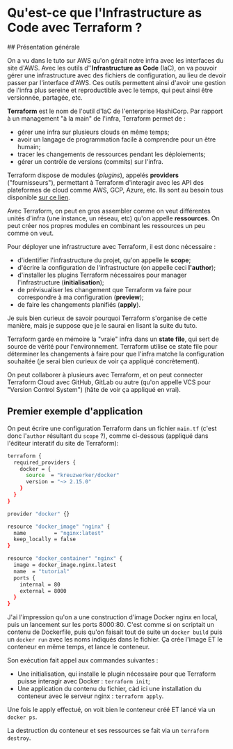 # Qu'est-ce que l'Infrastructure as Code avec Terraform ?

## Présentation générale

On a vu dans le tuto sur AWS qu'on gérait notre infra avec les interfaces du site d'AWS.
Avec les outils d''**Infrastructure as Code** (IaC), on va pouvoir gérer une infrastructure avec des fichiers de configuration, au lieu de devoir passer par l'interface d'AWS. Ces outils permettent ainsi d'avoir une gestion de l'infra plus sereine et reproductible avec le temps, qui peut ainsi être versionnée, partagée, etc.

**Terraform** est le nom de l'outil d'IaC de l'enterprise HashiCorp. Par rapport à un management "à la main" de l'infra, Terraform permet de :

- gérer une infra sur plusieurs clouds en même temps;
- avoir un langage de programmation facile à comprendre pour un être humain;
- tracer les changements de ressources pendant les déploiements;
- gérer un contrôle de versions (commits) sur l'infra.

Terraform dispose de modules (_plugins_), appelés **providers** ("fournisseurs"), permettant à Terraform d'interagir avec les API des plateformes de cloud comme AWS, GCP, Azure, etc. Ils sont au besoin tous disponible [sur ce lien](https://registry.terraform.io/browse/providers).

Avec Terraform, on peut en gros assembler comme on veut différentes unités d'infra (une instance, un réseau, etc) qu'on appelle **ressources**. On peut créer nos propres modules en combinant les ressources un peu comme on veut.

Pour déployer une infrastructure avec Terraform, il est donc nécessaire :

- d'identifier l'infrastructure du projet, qu'on appelle le **scope**;
- d'écrire la configuration de l'infrastructure (on appelle ceci **l'author**);
- d'installer les plugins Terraform nécessaires pour manager l'infrastructure (**initialisation**);
- de prévisualiser les changement que Terraform va faire pour correspondre à ma configuration (**preview**);
- de faire les changements planifiés (**apply**).

Je suis bien curieux de savoir pourquoi Terraform s'organise de cette manière, mais je suppose que je le saurai en lisant la suite du tuto.

Terraform garde en mémoire la "vraie" infra dans un **state file**, qui sert de source de vérité pour l'environnement. Terraform utilise ce state file pour déterminer les changements à faire pour que l'infra matche la configuration souhaitée (je serai bien curieux de voir ça appliqué concrètement).

On peut collaborer à plusieurs avec Terraform, et on peut connecter Terraform Cloud avec GitHub, GitLab ou autre (qu'on appelle VCS pour "Version Control System") (hâte de voir ça appliqué en vrai).

## Premier exemple d'application

On peut écrire une configuration Terraform dans un fichier `main.tf` (c'est donc l'`author` résultant du `scope` ?), comme ci-dessous (appliqué dans l'éditeur interatif du site de Terraform):

```bash
terraform {
  required_providers {
    docker = {
      source  = "kreuzwerker/docker"
      version = "~> 2.15.0"
    }
  }
}

provider "docker" {}

resource "docker_image" "nginx" {
  name         = "nginx:latest"
  keep_locally = false
}

resource "docker_container" "nginx" {
  image = docker_image.nginx.latest
  name  = "tutorial"
  ports {
    internal = 80
    external = 8000
  }
}
```

J'ai l'impression qu'on a une construction d'image Docker nginx en local, puis un lancement sur les ports 8000:80. C'est comme si on scriptait un contenu de Dockerfile, puis qu'on faisait tout de suite un `docker build` puis un `docker run` avec les noms indiqués dans le fichier. Ça crée l'image ET le conteneur en même temps, et lance le conteneur.

Son exécution fait appel aux commandes suivantes :

- Une initialisation, qui installe le plugin nécessaire pour que Terraform puisse interagir avec Docker : `terraform init`;
- Une application du contenu du fichier, càd ici une installation du conteneur avec le serveur nginx : `terraform apply`.

Une fois le apply effectué, on voit bien le conteneur créé ET lancé via un `docker ps`.

La destruction du conteneur et ses ressources se fait via un `terraform destroy`.